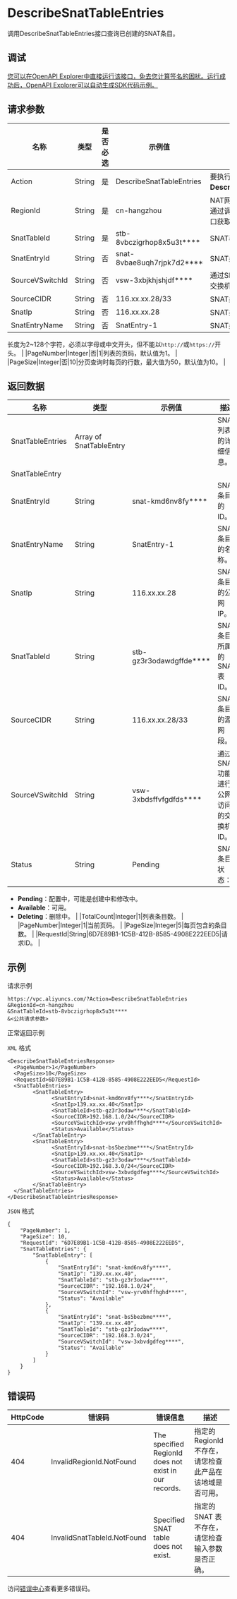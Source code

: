 # DescribeSnatTableEntries

调用DescribeSnatTableEntries接口查询已创建的SNAT条目。

## 调试

[您可以在OpenAPI Explorer中直接运行该接口，免去您计算签名的困扰。运行成功后，OpenAPI Explorer可以自动生成SDK代码示例。](https://api.aliyun.com/#product=Vpc&api=DescribeSnatTableEntries&type=RPC&version=2016-04-28)

## 请求参数

|名称|类型|是否必选|示例值|描述|
|--|--|----|---|--|
|Action|String|是|DescribeSnatTableEntries|要执行的操作。取值：**DescribeSnatTableEntries**。 |
|RegionId|String|是|cn-hangzhou|NAT网关所在的地域。您可以通过调用[DescribeRegions](~~36063~~)接口获取地域ID。 |
|SnatTableId|String|是|stb-8vbczigrhop8x5u3t\*\*\*\*|SNAT表ID。 |
|SnatEntryId|String|否|snat-8vbae8uqh7rjpk7d2\*\*\*\*|SNAT条目ID。 |
|SourceVSwitchId|String|否|vsw-3xbjkhjshjdf\*\*\*\*|通过SNAT功能进行公网访问的交换机ID。 |
|SourceCIDR|String|否|116.xx.xx.28/33|SNAT条目的源网段。 |
|SnatIp|String|否|116.xx.xx.28|SNAT条目的公网IP。 |
|SnatEntryName|String|否|SnatEntry-1|SNAT条目的名称。

 长度为2~128个字符，必须以字母或中文开头，但不能以`http://`或`https://`开头。 |
|PageNumber|Integer|否|1|列表的页码，默认值为1。 |
|PageSize|Integer|否|10|分页查询时每页的行数，最大值为50，默认值为10。 |

## 返回数据

|名称|类型|示例值|描述|
|--|--|---|--|
|SnatTableEntries|Array of SnatTableEntry| |SNAT列表的详细信息。 |
|SnatTableEntry| | | |
|SnatEntryId|String|snat-kmd6nv8fy\*\*\*\*|SNAT条目的ID。 |
|SnatEntryName|String|SnatEntry-1|SNAT条目的名称。 |
|SnatIp|String|116.xx.xx.28|SNAT条目的公网IP。 |
|SnatTableId|String|stb-gz3r3odawdgffde\*\*\*\*|SNAT条目所属的SNAT表ID。 |
|SourceCIDR|String|116.xx.xx.28/33|SNAT条目的源网段。 |
|SourceVSwitchId|String|vsw-3xbdsffvfgdfds\*\*\*\*|通过SNAT功能进行公网访问的交换机ID。 |
|Status|String|Pending|SNAT条目状态：

 -   **Pending**：配置中，可能是创建中和修改中。
-   **Available**：可用。
-   **Deleting**：删除中。 |
|TotalCount|Integer|1|列表条目数。 |
|PageNumber|Integer|1|当前页码。 |
|PageSize|Integer|5|每页包含的条目数。 |
|RequestId|String|6D7E89B1-1C5B-412B-8585-4908E222EED5|请求ID。 |

## 示例

请求示例

```
https://vpc.aliyuncs.com/?Action=DescribeSnatTableEntries
&RegionId=cn-hangzhou
&SnatTableId=stb-8vbczigrhop8x5u3t****
&<公共请求参数>
```

正常返回示例

`XML` 格式

```
<DescribeSnatTableEntriesResponse>	
  <PageNumber>1</PageNumber>
  <PageSize>10</PageSize>
  <RequestId>6D7E89B1-1C5B-412B-8585-4908E222EED5</RequestId>
  <SnatTableEntries>
        <SnatTableEntry>
              <SnatEntryId>snat-kmd6nv8fy****</SnatEntryId>
              <SnatIp>139.xx.xx.40</SnatIp>
              <SnatTableId>stb-gz3r3odaw****</SnatTableId>
              <SourceCIDR>192.168.1.0/24</SourceCIDR>
              <SourceVSwitchId>vsw-yrv0hffhghd****</SourceVSwitchId>
              <Status>Available</Status>
        </SnatTableEntry>
        <SnatTableEntry>
              <SnatEntryId>snat-bs5bezbme****</SnatEntryId>
              <SnatIp>139.xx.xx.40</SnatIp>
              <SnatTableId>stb-gz3r3odaw****</SnatTableId>
              <SourceCIDR>192.168.3.0/24</SourceCIDR>
              <SourceVSwitchId>vsw-3xbvdgdfeg****</SourceVSwitchId>
              <Status>Available</Status>
        </SnatTableEntry>
  </SnatTableEntries>
</DescribeSnatTableEntriesResponse>
```

`JSON` 格式

```
{
    "PageNumber": 1, 
    "PageSize": 10, 
    "RequestId": "6D7E89B1-1C5B-412B-8585-4908E222EED5", 
    "SnatTableEntries": {
        "SnatTableEntry": [
            {
                "SnatEntryId": "snat-kmd6nv8fy****", 
                "SnatIp": "139.xx.xx.40", 
                "SnatTableId": "stb-gz3r3odaw****", 
                "SourceCIDR": "192.168.1.0/24", 
                "SourceVSwitchId": "vsw-yrv0hffhghd****", 
                "Status": "Available"
            }, 
            {
                "SnatEntryId": "snat-bs5bezbme****", 
                "SnatIp": "139.xx.xx.40", 
                "SnatTableId": "stb-gz3r3odaw****", 
                "SourceCIDR": "192.168.3.0/24", 
                "SourceVSwitchId": "vsw-3xbvdgdfeg****", 
                "Status": "Available"
            }
        ]
    }
}
```

## 错误码

|HttpCode|错误码|错误信息|描述|
|--------|---|----|--|
|404|InvalidRegionId.NotFound|The specified RegionId does not exist in our records.|指定的 RegionId 不存在，请您检查此产品在该地域是否可用。|
|404|InvalidSnatTableId.NotFound|Specified SNAT table does not exist.|指定的 SNAT 表不存在，请您检查输入参数是否正确。|

访问[错误中心](https://error-center.alibabacloud.com/status/product/Vpc)查看更多错误码。

